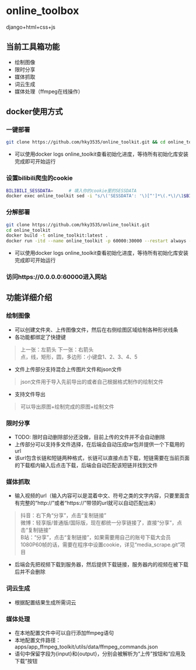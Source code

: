 # online_toolbox
django+html+css+js

## 当前工具箱功能
* 绘制图像
* 限时分享
* 媒体抓取
* 词云生成
* 媒体处理（ffmpeg在线操作）

## docker使用方式
### 一键部署
```bash
git clone https://github.com/hky3535/online_toolkit.git && cd online_toolkit && docker build -t online_toolkit:latest . && docker run -itd --name online_toolkit -p 60000:30000 --restart always --privileged online_toolkit:latest
```
* 可以使用docker logs online_toolkit查看初始化进度，等待所有初始化库安装完成即可开始运行
### 设置bilibili爬虫的cookie
```bash
BILIBILI_SESSDATA=      # 填入你的cookie里的SESSDATA
docker exec online_toolkit sed -i "s/\('SESSDATA': '\)[^']*\(.*\)/\1$BILIBILI_SESSDATA\2/" /workspace/online_toolkit/apps/app_media_scrape/utils/bilibili.py
```
### 分解部署
```bash
git clone https://github.com/hky3535/online_toolkit.git
cd online_toolkit
docker build -t online_toolkit:latest .
docker run -itd --name online_toolkit -p 60000:30000 --restart always --privileged online_toolkit:latest
```
* 可以使用docker logs online_toolkit查看初始化进度，等待所有初始化库安装完成即可开始运行
### 访问https://0.0.0.0:60000进入网站

## 功能详细介绍
### 绘制图像
* 可以创建文件夹、上传图像文件，然后在右侧绘图区域绘制各种形状线条
* 各功能都绑定了快捷键
> 上一张：左箭头 下一张：右箭头  
> 点，线，矩形，圆，多边形：小键盘1、2、3、4、5  
* 文件上传部分支持混合上传图片文件和json文件
> json文件用于导入先前导出的或者自己根据格式制作的绘制文件  
* 支持文件导出
> 可以导出原图+绘制完成的原图+绘制文件  

### 限时分享
* TODO: 限时自动删除部分还没做，目前上传的文件并不会自动删除
* 上传部分可以支持多文件选择，在后端会自动压成tar包并提供一个下载用的url
* 该url包含长链和短链两种格式，长链可以直接点击下载，短链需要在当前页面的下载框内输入后点击下载，后端会自动匹配该短链并找到文件

### 媒体抓取
* 输入视频的url（输入内容可以是混着中文、符号之类的文字内容，只要里面含有完整的“http://”或者“https://”带领的url就可以自动匹配出来）
> 抖音：右下角“分享”，点击“复制链接”  
> 微博：轻享版/普通版/国际版，现在都统一分享链接了，直接“分享”，点击“复制链接”  
> B站：“分享”，点击“复制链接”，如果需要用自己的账号下载大会员1080P60帧的话，需要在程序中设置cookie，详见“media_scrape.git”项目 
* 后端会先把视频下载到服务器，然后提供下载链接，服务器内的视频在被下载后并不会删除

### 词云生成
* 根据配置结果生成所需词云

### 媒体处理
* 在本地配置文件中可以自行添加ffmpeg语句
* 本地配置文件路径：apps/app_ffmpeg_toolkit/utils/data/ffmpeg_commands.json
* 语句中保留字段为{input}和{output}，分别会被解析为“上传”按钮和“应用及下载”按钮